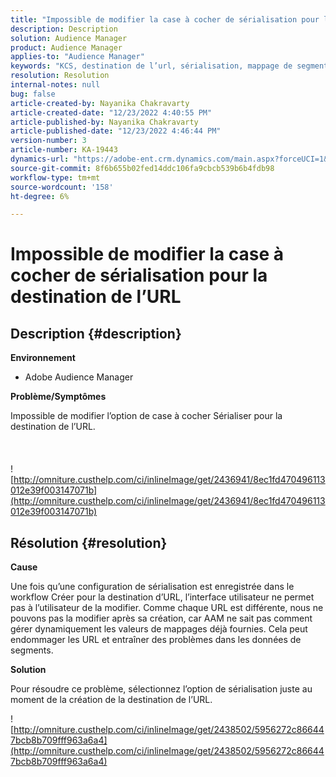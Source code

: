 ```yaml
---
title: "Impossible de modifier la case à cocher de sérialisation pour la destination de l’URL"
description: Description
solution: Audience Manager
product: Audience Manager
applies-to: "Audience Manager"
keywords: "KCS, destination de l’url, sérialisation, mappage de segments, destination, "
resolution: Resolution
internal-notes: null
bug: false
article-created-by: Nayanika Chakravarty
article-created-date: "12/23/2022 4:40:55 PM"
article-published-by: Nayanika Chakravarty
article-published-date: "12/23/2022 4:46:44 PM"
version-number: 3
article-number: KA-19443
dynamics-url: "https://adobe-ent.crm.dynamics.com/main.aspx?forceUCI=1&pagetype=entityrecord&etn=knowledgearticle&id=d8bcf08b-e082-ed11-81ac-6045bd006079"
source-git-commit: 8f6b655b02fed14ddc106fa9cbcb539b6b4fdb98
workflow-type: tm+mt
source-wordcount: '158'
ht-degree: 6%

---
```


# Impossible de modifier la case à cocher de sérialisation pour la destination de l’URL

## Description {#description}


<b>Environnement</b>

- Adobe Audience Manager

<b>Problème/Symptômes</b>

Impossible de modifier l’option de case à cocher Sérialiser pour la destination de l’URL.
<br><br> <br><br>![http://omniture.custhelp.com/ci/inlineImage/get/2436941/8ec1fd470496113012e39f003147071b](http://omniture.custhelp.com/ci/inlineImage/get/2436941/8ec1fd470496113012e39f003147071b)

## Résolution {#resolution}


<b>Cause</b>

Une fois qu’une configuration de sérialisation est enregistrée dans le workflow Créer pour la destination d’URL, l’interface utilisateur ne permet pas à l’utilisateur de la modifier. Comme chaque URL est différente, nous ne pouvons pas la modifier après sa création, car AAM ne sait pas comment gérer dynamiquement les valeurs de mappages déjà fournies. Cela peut endommager les URL et entraîner des problèmes dans les données de segments.

<b>Solution</b>

Pour résoudre ce problème, sélectionnez l’option de sérialisation juste au moment de la création de la destination de l’URL.

![http://omniture.custhelp.com/ci/inlineImage/get/2438502/5956272c866447bcb8b709fff963a6a4](http://omniture.custhelp.com/ci/inlineImage/get/2438502/5956272c866447bcb8b709fff963a6a4)


